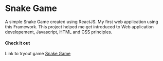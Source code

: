 # Snake Game

A simple Snake Game created using ReactJS. My first web application using this Framework. This project helped me get introduced to Web application developement, Javascript, HTML and CSS principles.

#### Check it out

Link to tryout game [Snake Game](https://krelnino.github.io/SnakeGame/)

